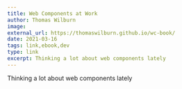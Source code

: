 ```yaml
---
title: Web Components at Work
author: Thomas Wilburn
image:
external_url: https://thomaswilburn.github.io/wc-book/
date: 2021-03-16
tags: link,ebook,dev
type: link
excerpt: Thinking a lot about web components lately
---
```


Thinking a lot about web components lately
